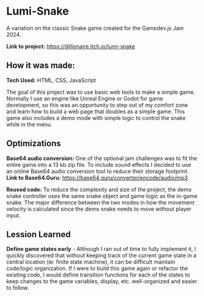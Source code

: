 # Lumi-Snake

A variation on the classic Snake game created for the Gamedev.js Jam 2024.

**Link to project:** https://dillionaire.itch.io/lumi-snake

## How it was made:

**Tech Used:** HTML, CSS, JavaScript

The goal of this project was to use basic web tools to make a simple game. Normally I use an engine like Unreal Engine or Godot for game development, so this was an opportunity to step out of my comfort zone and learn how to build a web page that doubles as a simple game. This game also includes a demo mode with simple logic to control the snake while in the menu.

## Optimizations

 **Base64 audio conversion:** One of the optional jam challenges was to fit the entire game into a 13 kb zip file. To include sound effects I decided to use an online Base64 audio conversion tool to reduce their storage footprint. **Link to Base64.Guru:** https://base64.guru/converter/encode/audio/mp3

 **Reused code:** To reduce the complexity and size of the project, the demo snake controller uses the same snake object and game logic as the in-game snake. The major difference between the two modes in how the movement velocity is calculated since the demo snake needs to move without player input.

 ## Lession Learned

 **Define game states early** - Although I ran out of time to fully implement it, I quickly discovered that without keeping track of the current game state in a central location (ie: finite state machine), it can be difficult maintain code/logic organization. If I were to build this game again or refactor the existing code, I would define transition functions for each of the states to keep changes to the game variables, display, etc. well-organized and easier to follow.
